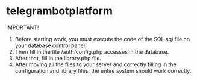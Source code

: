 # telegrambotplatform
IMPORTANT! 
1. Before starting work, you must execute the code of the SQL.sql file on your database control panel. 
2. Then fill in the file /auth/config.php accesses in the database. 
3. After that, fill in the library.php file.
4. After moving all the files to your server and correctly filling in the configuration and library files, the entire system should work correctly.
